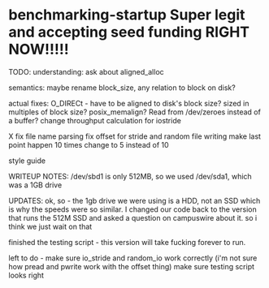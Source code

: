 # benchmarking-startup Super legit and accepting seed funding RIGHT NOW!!!!!
TODO:
understanding:
ask about aligned_alloc

semantics:
maybe rename block_size, any relation to block on disk?

actual fixes:
O_DIRECt - have to be aligned to disk's block size? sized in multiples of block size? posix_memalign?
Read from /dev/zeroes instead of a buffer?
change throughput calculation for iostride

X fix file name parsing
fix offset for stride and random file writing
make last point happen 10 times
change to 5 instead of 10

style guide



WRITEUP NOTES:
/dev/sbd1 is only 512MB, so we used /dev/sda1, which was a 1GB drive


UPDATES:
ok, so - the 1gb drive we were using is a HDD, not an SSD which is why the speeds were so similar. I changed our code back to the version that runs the 512M SSD and asked a question on campuswire about it. so i think we just wait on that

finished the testing script - this version will take fucking forever to run. 

left to do - make sure io_stride and random_io work correctly (i'm not sure how pread and pwrite work with the offset thing)
make sure testing script looks right
